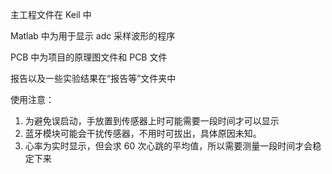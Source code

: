 主工程文件在 Keil 中

Matlab 中为用于显示 adc 采样波形的程序

PCB 中为项目的原理图文件和 PCB 文件

报告以及一些实验结果在“报告等”文件夹中

使用注意：

1. 为避免误启动，手放置到传感器上时可能需要一段时间才可以显示
2. 蓝牙模块可能会干扰传感器，不用时可拔出，具体原因未知。
3. 心率为实时显示，但会求 60 次心跳的平均值，所以需要测量一段时间才会稳定下来
